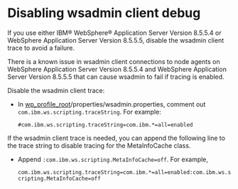 # Disabling wsadmin client debug

If you use either IBM® WebSphere® Application Server Version 8.5.5.4 or WebSphere Application Server Version 8.5.5.5, disable the wsadmin client trace to avoid a failure.

There is a known issue in wsadmin client connections to node agents on WebSphere Application Server Version 8.5.5.4 and WebSphere Application Server Version 8.5.5.5 that can cause wsadmin to fail if tracing is enabled.

Disable the wsadmin client trace:

-   In [wp\_profile\_root](../reference/wpsdirstr.md#wp_profile_root)/properties/wsadmin.properties, comment out `com.ibm.ws.scripting.traceString`. For example:

    `#com.ibm.ws.scripting.traceString=com.ibm.*=all=enabled`


If the wsadmin client trace is needed, you can append the following line to the trace string to disable tracing for the MetaInfoCache class.

-   Append `:com.ibm.ws.scripting.MetaInfoCache=off`. For example,

    `com.ibm.ws.scripting.traceString=com.ibm.*=all=enabled:com.ibm.ws.scripting.MetaInfoCache=off`



